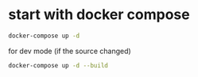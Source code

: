 # start with docker compose

```bash
docker-compose up -d
```

for dev mode (if the source changed)

```bash
docker-compose up -d --build
```
